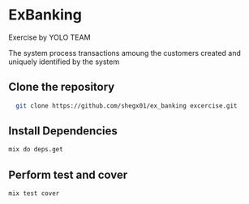 # ExBanking

Exercise by YOLO TEAM

The system process transactions amoung the customers
created and uniquely identified by the system

## Clone the repository

```bash
  git clone https://github.com/shegx01/ex_banking excercise.git
```

## Install Dependencies

```bash
mix do deps.get
```

## Perform test and cover

```bash
mix test cover
```
